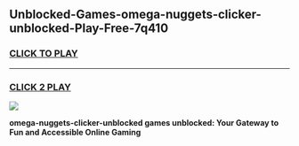 
## Unblocked-Games-omega-nuggets-clicker-unblocked-Play-Free-7q410
<h3>
<a href="https://premium76.site?title=omega-nuggets-clicker-unblocked&ref=18A1">CLICK TO PLAY</a></h3>
<hr>

<h3>
<a href="https://premium76.site?title=omega-nuggets-clicker-unblocked&ref=18A1">CLICK 2 PLAY</a>
  
</h3>

<a href="https://premium76.site?title=omega-nuggets-clicker-unblocked&ref=18A1"><img src="https://clearcache.store/games.png"></a>


**omega-nuggets-clicker-unblocked games unblocked: Your Gateway to Fun and Accessible Online Gaming**
